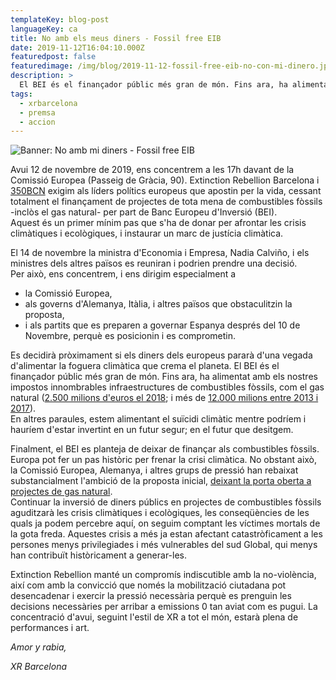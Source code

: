 ```yaml
---
templateKey: blog-post
languageKey: ca
title: No amb els meus diners - Fossil free EIB
date: 2019-11-12T16:04:10.000Z
featuredpost: false
featuredimage: /img/blog/2019-11-12-fossil-free-eib-no-con-mi-dinero.jpg
description: >
  El BEI és el finançador públic més gran de món. Fins ara, ha alimentat amb els nostres impostos infraestructures de combustibles fòssils. Avui ens concentrem a les 17h davant de la Comissió Europea demanant de cessar totalment el finançament de projectes de tota mena de combustibles fòssils, inclòs el gas natural.
tags:
  - xrbarcelona
  - premsa
  - accion
---
```


![Banner: No amb mi diners - Fossil free EIB](/img/blog/2019-11-12-fossil-free-eib-no-con-mi-dinero.jpg) 

Avui 12 de novembre de 2019, ens concentrem a les 17h davant de la Comissió Europea (Passeig de Gràcia, 90). Extinction Rebellion Barcelona i [350BCN](https://world.350.org/350bcn/) exigim als líders polítics europeus que apostin per la vida, cessant totalment el finançament de projectes de tota mena de combustibles fòssils -inclòs el gas natural- per part de Banc Europeu d'Inversió (BEI).  
Aquest és un primer mínim pas que s'ha de donar per afrontar les crisis climàtiques i ecològiques, i instaurar un marc de justícia climàtica.

El 14 de novembre la ministra d'Economia i Empresa, Nadia Calviño, i els ministres dels altres països es reuniran i podrien prendre una decisió.  
Per això, ens concentrem, i ens dirigim especialment a
- la Comissió Europea,
- als governs d'Alemanya, Itàlia, i altres països que obstaculitzin la
proposta,
- i als partits que es preparen a governar Espanya després del 10 de
Novembre, perquè es posicionin i es comprometin.

Es decidirà pròximament si els diners dels europeus pararà d'una vegada d'alimentar la foguera climàtica que crema el planeta. El BEI és el finançador públic més gran de món. Fins ara, ha alimentat amb els nostres impostos innombrables infraestructures de combustibles fòssils, com el gas natural ([2.500 milions d'euros el 2018](https://www.climatica.lamarea.com/el-banco-europeo-de-inversiones-planea-no-financiar-mas-proyectos-de-combustibles-fosiles-en-2020/); i més de [12.000 milions entre 2013 i 2017](http://fossilfree-eib.eu/about/the-eu-bank-we-want/phasing-out-fossil-fuels/)).  
En altres paraules, estem alimentant el suïcidi climàtic mentre podríem i hauríem d'estar invertint en un futur segur; en el futur que desitgem.

Finalment, el BEI es planteja de deixar de finançar als combustibles fòssils. Europa pot fer un pas històric per frenar la crisi climàtica.
No obstant això, la Comissió Europea, Alemanya, i altres grups de pressió han rebaixat substancialment l'ambició de la proposta inicial, [deixant la porta oberta a projectes de gas natural](https://uk.reuters.com/article/us-europe-eib-fossilfuels/european-investment-bank-postpones-decision-on-fossil-fuel-lending-idUKKBN1WU1PI).  
Continuar la inversió de diners públics en projectes de combustibles fòssils aguditzarà les crisis climàtiques i ecològiques, les conseqüències de les quals ja podem percebre aquí, on seguim comptant les víctimes mortals de la gota freda. Aquestes crisis a més ja estan afectant catastròficament a les persones menys privilegiades i més vulnerables del sud Global, qui menys han contribuït històricament a generar-les.

Extinction Rebellion manté un compromís indiscutible amb la no-violència, així com amb la convicció que només la mobilització ciutadana pot desencadenar i exercir la pressió necessària perquè es prenguin les decisions necessàries per arribar a emissions 0 tan aviat com es pugui. La concentració d'avui, seguint l'estil de XR a tot el món, estarà plena de performances i art.

*Amor y rabia,* 

*XR Barcelona*
